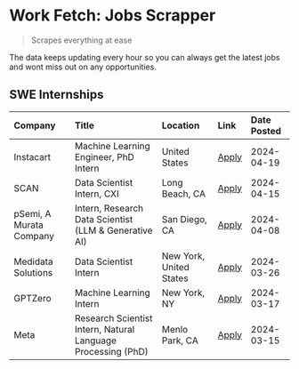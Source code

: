 # Work Fetch: Jobs Scrapper
> Scrapes everything at ease

The data keeps updating every hour so you can always get the latest jobs and wont miss out on any opportunities.

## SWE Internships
<!--START_SECTION:workfetch-->
| Company                 | Title                                                        | Location                | Link                                                                                                                                                                                                                                                                       | Date Posted   |
|:------------------------|:-------------------------------------------------------------|:------------------------|:---------------------------------------------------------------------------------------------------------------------------------------------------------------------------------------------------------------------------------------------------------------------------|:--------------|
| Instacart               | Machine Learning Engineer, PhD Intern                        | United States           | [Apply](https://www.linkedin.com/jobs/view/machine-learning-engineer-phd-intern-at-instacart-3901991739?position=3&pageNum=0&refId=3u1egotPvWBEnFt8x9rJKw%3D%3D&trackingId=lmXqgyiCIZbcFQbQiViluQ%3D%3D&trk=public_jobs_jserp-result_search-card)                          | 2024-04-19    |
| SCAN                    | Data Scientist Intern, CXI                                   | Long Beach, CA          | [Apply](https://www.linkedin.com/jobs/view/data-scientist-intern-cxi-at-scan-3899690492?position=8&pageNum=0&refId=3u1egotPvWBEnFt8x9rJKw%3D%3D&trackingId=p3KzEagyVROuJZ%2Bn5dhEMQ%3D%3D&trk=public_jobs_jserp-result_search-card)                                        | 2024-04-15    |
| pSemi, A Murata Company | Intern, Research Data Scientist (LLM & Generative AI)        | San Diego, CA           | [Apply](https://www.linkedin.com/jobs/view/intern-research-data-scientist-llm-generative-ai-at-psemi-a-murata-company-3887074168?position=4&pageNum=0&refId=3u1egotPvWBEnFt8x9rJKw%3D%3D&trackingId=hdcyJl6MlN5hgPK3uigpxA%3D%3D&trk=public_jobs_jserp-result_search-card) | 2024-04-08    |
| Medidata Solutions      | Data Scientist Intern                                        | New York, United States | [Apply](https://www.linkedin.com/jobs/view/data-scientist-intern-at-medidata-solutions-3810253704?position=2&pageNum=0&refId=3u1egotPvWBEnFt8x9rJKw%3D%3D&trackingId=WbeTBLCUNnx9emBZNATjBA%3D%3D&trk=public_jobs_jserp-result_search-card)                                | 2024-03-26    |
| GPTZero                 | Machine Learning Intern                                      | New York, NY            | [Apply](https://www.linkedin.com/jobs/view/machine-learning-intern-at-gptzero-3860723963?position=7&pageNum=0&refId=3u1egotPvWBEnFt8x9rJKw%3D%3D&trackingId=HcIy0v4Uid8nz1%2BH%2B5P6Mg%3D%3D&trk=public_jobs_jserp-result_search-card)                                     | 2024-03-17    |
| Meta                    | Research Scientist Intern, Natural Language Processing (PhD) | Menlo Park, CA          | [Apply](https://www.linkedin.com/jobs/view/research-scientist-intern-natural-language-processing-phd-at-meta-3858718375?position=9&pageNum=0&refId=3u1egotPvWBEnFt8x9rJKw%3D%3D&trackingId=9mVT9teJE0rbuKwFzrXeMw%3D%3D&trk=public_jobs_jserp-result_search-card)          | 2024-03-15    |
<!--END_SECTION:workfetch-->
